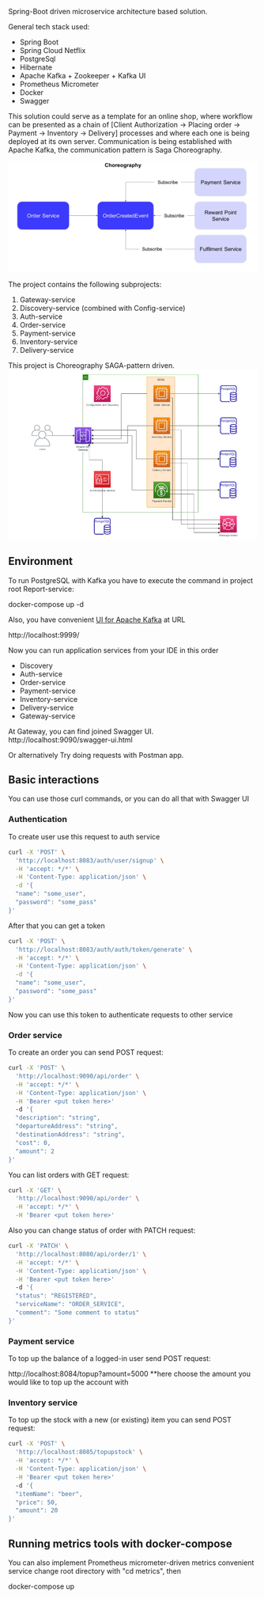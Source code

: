 Spring-Boot driven microservice architecture based solution.

General tech stack used:
- Spring Boot
- Spring Cloud Netflix
- PostgreSql
- Hibernate
- Apache Kafka + Zookeeper + Kafka UI
- Prometheus Micrometer
- Docker
- Swagger

This solution could serve as a template for an online shop, where workflow can be presented
as a chain of [Client Authorization -> Placing order -> Payment -> Inventory -> Delivery] processes
and where each one is being deployed at its own server. Communication is being established with Apache Kafka,
the communication pattern is Saga Choreography.

![](patternScheme.png)



The project contains the following subprojects: 

1. Gateway-service
2. Discovery-service (combined with Config-service)
3. Auth-service
4. Order-service
5. Payment-service
6. Inventory-service
7. Delivery-service

This project is Choreography SAGA-pattern driven. 
![img_2.png](img_2.png)


## Environment

To run PostgreSQL with Kafka you have to execute the command in project root Report-service:

docker-compose up -d


Also, you have convenient [UI for Apache Kafka](https://github.com/provectus/kafka-ui) at URL

http://localhost:9999/

Now you can run application services from your IDE in this order 
- Discovery
- Auth-service
- Order-service
- Payment-service
- Inventory-service
- Delivery-service
- Gateway-service

At Gateway, you can find joined Swagger UI.
http://localhost:9090/swagger-ui.html

Or alternatively
Try doing requests with Postman app.


## Basic interactions

You can use those curl commands, or you can do all that with Swagger UI

### Authentication

To create user use this request to auth service 
```bash
curl -X 'POST' \
  'http://localhost:8083/auth/user/signup' \
  -H 'accept: */*' \
  -H 'Content-Type: application/json' \
  -d '{
  "name": "some_user",
  "password": "some_pass"
}'
```

After that you can get a token
```bash
curl -X 'POST' \
  'http://localhost:8083/auth/auth/token/generate' \
  -H 'accept: */*' \
  -H 'Content-Type: application/json' \
  -d '{
  "name": "some_user",
  "password": "some_pass"
}'
```

Now you can use this token to authenticate requests to other service

### Order service

To create an order you can send POST request:

```bash
curl -X 'POST' \
  'http://localhost:9090/api/order' \
  -H 'accept: */*' \
  -H 'Content-Type: application/json' \
  -H 'Bearer <put token here>'
  -d '{
  "description": "string",
  "departureAddress": "string",
  "destinationAddress": "string",
  "cost": 0,
  "amount": 2
}'
```

You can list orders with GET request:

```bash
curl -X 'GET' \
  'http://localhost:9090/api/order' \
  -H 'accept: */*' \
  -H 'Bearer <put token here>'
```


Also you can change status of order with PATCH request:

```bash
curl -X 'PATCH' \
  'http://localhost:8080/api/order/1' \
  -H 'accept: */*' \
  -H 'Content-Type: application/json' \
  -H 'Bearer <put token here>'
  -d '{
  "status": "REGISTERED",
  "serviceName": "ORDER_SERVICE",
  "comment": "Some comment to status"
}'
```
### Payment service

To top up the balance of a logged-in user send POST request:

http://localhost:8084/topup?amount=5000
**here choose the amount you would like to top up the account with


### Inventory service


To top up the stock with a new (or existing) item you can send POST request:

```bash
curl -X 'POST' \
  'http://localhost:8085/topupstock' \
  -H 'accept: */*' \
  -H 'Content-Type: application/json' \
  -H 'Bearer <put token here>'
  -d '{
  "itemName": "beer",
  "price": 50,
  "amount": 20
}'
```

## Running metrics tools with docker-compose
You can also implement Prometheus micrometer-driven metrics convenient service
change root directory with "cd metrics", then

docker-compose up



